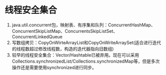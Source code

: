 # 线程安全集合
1. java.util.concurrent包，映射表、有序集和队列：ConcurrentHashMap、ConcurrentSkipListMap、ConcurrentsSkipListSet、ConcurrentLinkedQueue
2. 写数组拷贝：CopyOnWirteArrayList和CopyOnWriteArraySet(适合进行迭代的线程数超过修改线程数，构造的迭代器指向旧数组)
3. 较早的线程安全集合：Vector/Hashtable已被弃用。现在可以采用Collections.synchronizedList/Collections.synchronizedMap等，但是多次操作还是需要使用synchronized进行同步。



